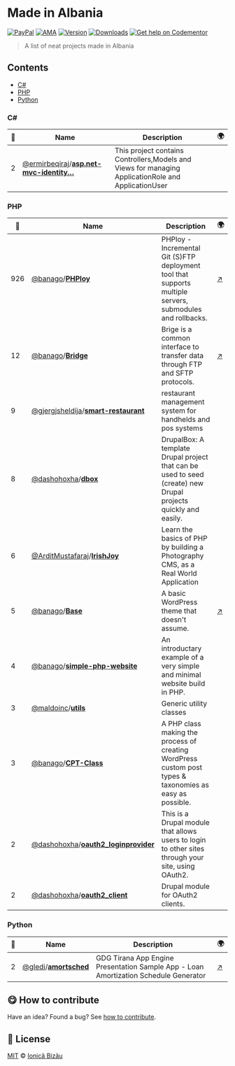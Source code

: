 
# Made in Albania

 [![PayPal](https://img.shields.io/badge/%24-paypal-f39c12.svg)][paypal-donations] [![AMA](https://img.shields.io/badge/ask%20me-anything-1abc9c.svg)](https://github.com/IonicaBizau/ama) [![Version](https://img.shields.io/npm/v/made-in-albania.svg)](https://www.npmjs.com/package/made-in-albania) [![Downloads](https://img.shields.io/npm/dt/made-in-albania.svg)](https://www.npmjs.com/package/made-in-albania) [![Get help on Codementor](https://cdn.codementor.io/badges/get_help_github.svg)](https://www.codementor.io/johnnyb?utm_source=github&utm_medium=button&utm_term=johnnyb&utm_campaign=github)

> A list of neat projects made in Albania

## Contents

 - [C#](#c-1)
 - [PHP](#php)
 - [Python](#python)

### C# #
:star2: | Name | Description | 🌍
--- | --- | --- | ---
2 | [@ermirbeqiraj](https://github.com/ermirbeqiraj)/[**asp.net-mvc-identity…**](https://github.com/ermirbeqiraj/asp.net-mvc-identity-manager) | This project contains Controllers,Models and Views for managing ApplicationRole and ApplicationUser |
### PHP #
:star2: | Name | Description | 🌍
--- | --- | --- | ---
926 | [@banago](https://github.com/banago)/[**PHPloy**](https://github.com/banago/PHPloy) | PHPloy - Incremental Git (S)FTP deployment tool that supports multiple servers, submodules and rollbacks. | [:arrow_upper_right:](http://wplancer.com/phploy/)
12 | [@banago](https://github.com/banago)/[**Bridge**](https://github.com/banago/Bridge) | Brige is a common interface to transfer data through FTP and SFTP protocols. | [:arrow_upper_right:](http://wplancer.com)
9 | [@gjergjsheldija](https://github.com/gjergjsheldija)/[**smart-restaurant**](https://github.com/gjergjsheldija/smart-restaurant) | restaurant management system for handhelds and pos systems |
8 | [@dashohoxha](https://github.com/dashohoxha)/[**dbox**](https://github.com/dashohoxha/dbox) |  DrupalBox: A template Drupal project that can be used to seed (create)  new Drupal projects quickly and easily. |
6 | [@ArditMustafaraj](https://github.com/ArditMustafaraj)/[**IrishJoy**](https://github.com/ArditMustafaraj/IrishJoy) | Learn the basics of PHP by building a Photography CMS, as a Real World Application |
5 | [@banago](https://github.com/banago)/[**Base**](https://github.com/banago/Base) | A basic WordPress theme that doesn't assume. | [:arrow_upper_right:](http://wplancer.com/)
4 | [@banago](https://github.com/banago)/[**simple-php-website**](https://github.com/banago/simple-php-website) | An introductary example of a very simple and minimal website build in PHP. |
3 | [@maldoinc](https://github.com/maldoinc)/[**utils**](https://github.com/maldoinc/utils) | Generic utility classes |
3 | [@banago](https://github.com/banago)/[**CPT-Class**](https://github.com/banago/CPT-Class) | A PHP class making the process of creating WordPress custom post types & taxonomies as easy as possible. |
2 | [@dashohoxha](https://github.com/dashohoxha)/[**oauth2_loginprovider**](https://github.com/dashohoxha/oauth2_loginprovider) | This is a Drupal module that allows users to login to other sites through your site, using OAuth2. |
2 | [@dashohoxha](https://github.com/dashohoxha)/[**oauth2_client**](https://github.com/dashohoxha/oauth2_client) | Drupal module for OAuth2 clients. |
### Python #
:star2: | Name | Description | 🌍
--- | --- | --- | ---
2 | [@gledi](https://github.com/gledi)/[**amortsched**](https://github.com/gledi/amortsched) | GDG Tirana App Engine Presentation Sample App - Loan Amortization Schedule Generator | [:arrow_upper_right:](http://silver-theme-834.appspot.com/)

## :yum: How to contribute
Have an idea? Found a bug? See [how to contribute][contributing].


## :scroll: License

[MIT][license] © [Ionică Bizău][website]

[paypal-donations]: https://www.paypal.com/cgi-bin/webscr?cmd=_s-xclick&hosted_button_id=RVXDDLKKLQRJW
[donate-now]: http://i.imgur.com/6cMbHOC.png

[license]: http://showalicense.com/?fullname=Ionic%C4%83%20Biz%C4%83u%20%3Cbizauionica%40gmail.com%3E%20(http%3A%2F%2Fionicabizau.net)&year=2016#license-mit
[website]: http://ionicabizau.net
[contributing]: /CONTRIBUTING.md
[docs]: /DOCUMENTATION.md
